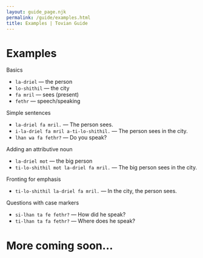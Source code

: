 ```yaml
---
layout: guide_page.njk
permalink: /guide/examples.html
title: Examples | Tovian Guide
---
```

# Examples


Basics

- <code>la-driel</code> — the person
- <code>lo-shithil</code> — the city
- <code>fa mril</code> — sees (present)
- <code>fethr</code> — speech/speaking

Simple sentences

- <code>la-driel fa mril.</code> — The person sees.
- <code>i-la-driel fa mril a-ti-lo-shithil.</code> — The person sees in the city.
- <code>lhan wa fa fethr?</code> — Do you speak?

Adding an attributive noun

- <code>la-driel mot</code> — the big person
- <code>ti-lo-shithil mot la-driel fa mril.</code> — The big person sees in the city.

Fronting for emphasis

- <code>ti-lo-shithil la-driel fa mril.</code> — In the city, the person sees.

Questions with case markers

- <code>si-lhan ta fe fethr?</code> — How did he speak?
- <code>ti-lhan ta fa fethr?</code> — Where does he speak?


# More coming soon...